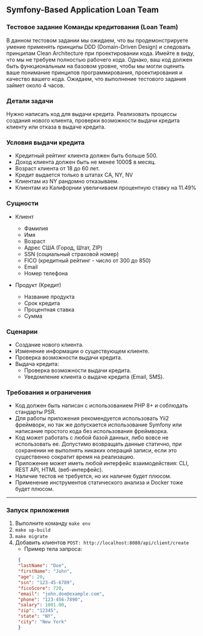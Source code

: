 ## Symfony-Based Application Loan Team

### Тестовое задание Команды кредитования (Loan Team)
В данном тестовом задании мы ожидаем, что вы продемонстрируете умение применять принципы DDD (Domain-Driven Design) и следовать принципам Clean Architecture при проектировании кода.
Имейте в виду, что мы не требуем полностью рабочего кода. Однако, ваш код должен быть функциональным на базовом уровне, чтобы мы могли оценить ваше понимание принципов программирования, проектирования и качество вашего кода.
Ожидаем, что выполнение тестового задания займет около 4 часов.

### Детали задачи
Нужно написать код для выдачи кредита. Реализовать процессы создания нового клиента, проверки возможности выдачи кредита клиенту или отказа в выдаче кредита.

### Условия выдачи кредита
- Кредитный рейтинг клиента должен быть больше 500.
- Доход клиента должен быть не менее 1000$ в месяц.
- Возраст клиента от 18 до 60 лет.
- Кредит выдается только в штатах CA, NY, NV
- Клиентам из NY рандомно отказываем.
- Клиентам из Калифорнии увеличиваем процентную ставку на 11.49%

### Сущности
- Клиент
  - Фамилия
  - Имя
  - Возраст
  - Адрес США (Город, Штат, ZIP)
  - SSN (социальный страховой номер)
  - FICO (кредитный рейтинг - число от 300 до 850)
  - Email
  - Номер телефона

- Продукт (Кредит)
  - Название продукта
  - Срок кредита
  - Процентная ставка
  - Сумма

### Сценарии
- Создание нового клиента.
- Изменение информации о существующем клиенте.
- Проверка возможности выдачи кредита.
- Выдача кредита:
  - Проверка возможности выдачи кредита.
  - Уведомление клиента о выдаче кредита (Email, SMS).

### Требования и ограничения
- Код должен быть написан с использованием PHP 8+ и соблюдать стандарты PSR.
- Для работы приложения рекомендуется использовать Yii2 фреймворк, но так же допускается использование Symfony или написание простого кода без использования фреймворка.
- Код может работать с любой базой данных, либо вовсе не использовать ее. Допустимо возвращать данные статично, при сохранении не выполнять никаких операций записи, если это существенно сократит время на реализацию.
- Приложение может иметь любой интерфейс взаимодействия: CLI, REST API, HTML (веб-интерфейс).
- Наличие тестов не требуется, но их наличие будет плюсом.
- Применение инструментов статического анализа и Docker тоже будет плюсом.

---
### Запуск приложения
1. Выполните команду `make env`
2. `make up-build`
3. `make migrate`
4. Добавить клиентов `POST: http://localhost:8080/api/client/create`
   - Пример тела запроса:
   ```json
    {
    "lastName": "Doe",
    "firstName": "John",
    "age": 20,
    "ssn": "123-45-6789",
    "ficoScore": 720,
    "email": "john.doe@example.com",
    "phone": "123-456-7890",
    "salary": 1001.00,
    "zip": "12345",
    "state": "NY",
    "city": "New York"
    }
    ```
